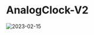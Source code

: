 # AnalogClock-V2
 
![2023-02-15](https://user-images.githubusercontent.com/111579457/219041073-8595a42b-5d81-48c0-a735-85586650d69e.png)
